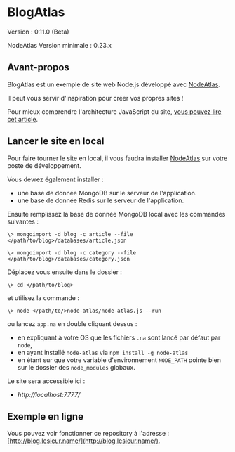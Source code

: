 # BlogAtlas #

Version : 0.11.0 (Beta)

NodeAtlas Version minimale : 0.23.x





## Avant-propos ##

BlogAtlas est un exemple de site web Node.js développé avec [NodeAtlas](http://haeresis.github.io/NodeAtlas/).

Il peut vous servir d'inspiration pour créer vos propres sites !

Pour mieux comprendre l'architecture JavaScript du site, [vous pouvez lire cet article](http://blog.lesieur.name/structurer-le-javascript-de-son-site-avec-ou-sans-framework/).





## Lancer le site en local ##

Pour faire tourner le site en local, il vous faudra installer [NodeAtlas](http://haeresis.github.io/NodeAtlas/) sur votre poste de développement.

Vous devrez également installer :
- une base de donnée MongoDB sur le serveur de l'application.
- une base de donnée Redis sur le serveur de l'application.

Ensuite remplissez la base de donnée MongoDB local avec les commandes suivantes :

```
\> mongoimport -d blog -c article --file </path/to/blog>/databases/article.json
```

```
\> mongoimport -d blog -c category --file </path/to/blog>/databases/category.json
```

Déplacez vous ensuite dans le dossier :


```
\> cd </path/to/blog>
```

et utilisez la commande :

```
\> node </path/to/>node-atlas/node-atlas.js --run
```

ou lancez `app.na` en double cliquant dessus :
- en expliquant à votre OS que les fichiers `.na` sont lancé par défaut par `node`,
- en ayant installé `node-atlas` via `npm install -g node-atlas`
- en étant sur que votre variable d'environnement `NODE_PATH` pointe bien sur le dossier des `node_modules` globaux.

Le site sera accessible ici :

- *http://localhost:7777/*





## Exemple en ligne ##

Vous pouvez voir fonctionner ce repository à l'adresse : [http://blog.lesieur.name/](http://blog.lesieur.name/).
